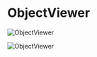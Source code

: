 ObjectViewer
============

![ObjectViewer](http://image.noelshack.com/fichiers/2013/46/1384656060-objectviewer.png "ObjectViewer")

![ObjectViewer](http://image.noelshack.com/fichiers/2013/46/1384656099-objctviewer-wireframe.png "ObjectViewer")
